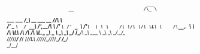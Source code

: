                                                         ___      
                           __                          /\_ \     
  ___     ___         ____/\_\     __     ___      __  \//\ \    
/' _ `\  / __`\      /',__\/\ \  /'_ `\ /' _ `\  /'__`\  \ \ \   
/\ \/\ \/\ \L\ \    /\__, `\ \ \/\ \L\ \/\ \/\ \/\ \L\.\_ \_\ \_ 
\ \_\ \_\ \____/    \/\____/\ \_\ \____ \ \_\ \_\ \__/.\_\/\____\
 \/_/\/_/\/___/      \/___/  \/_/\/___L\ \/_/\/_/\/__/\/_/\/____/
                                   /\____/                       
                                   \_/__/                        
